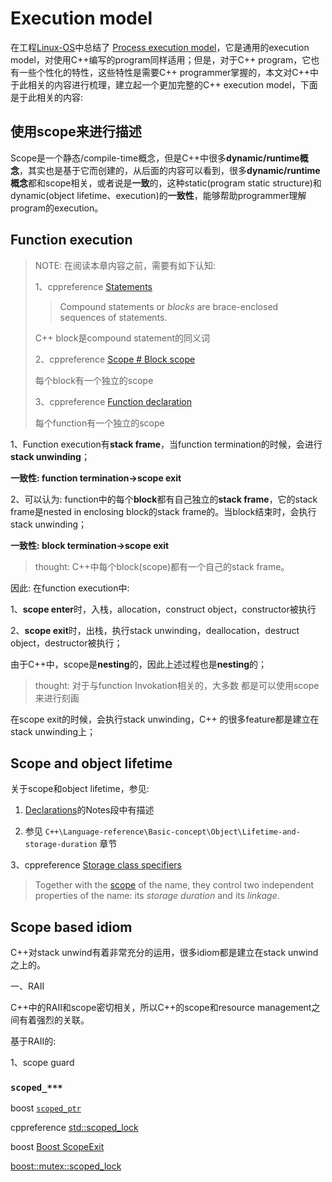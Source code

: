# Execution model

在工程[Linux-OS](https://dengking.github.io/Linux-OS/)中总结了 [Process execution model](https://dengking.github.io/Linux-OS/Kernel/Guide/Linux-OS's-multitasking/Process-model/Process-model/)，它是通用的execution model，对使用C++编写的program同样适用；但是，对于C++ program，它也有一些个性化的特性，这些特性是需要C++ programmer掌握的，本文对C++中于此相关的内容进行梳理，建立起一个更加完整的C++ execution model，下面是于此相关的内容:

## 使用scope来进行描述

Scope是一个静态/compile-time概念，但是C++中很多**dynamic/runtime概念**，其实也是基于它而创建的，从后面的内容可以看到，很多**dynamic/runtime概念**都和scope相关，或者说是**一致**的，这种static(program static structure)和dynamic(object lifetime、execution)的**一致性**，能够帮助programmer理解program的execution。

## Function execution

> NOTE: 在阅读本章内容之前，需要有如下认知: 
>
> 1、cppreference [Statements](https://en.cppreference.com/w/cpp/language/statements#Compound_statements)
>
> > Compound statements or *blocks* are brace-enclosed sequences of statements.
>
> C++ block是compound statement的同义词
>
> 2、cppreference [Scope # Block scope](https://en.cppreference.com/w/cpp/language/scope#Block_scope)
>
> 每个block有一个独立的scope
>
> 3、cppreference [Function declaration](https://en.cppreference.com/w/cpp/language/function)
>
> 每个function有一个独立的scope

1、Function execution有**stack frame**，当function termination的时候，会进行**stack unwinding**；

**一致性: function termination->scope exit**

2、可以认为: function中的每个**block**都有自己独立的**stack frame**，它的stack frame是nested in enclosing block的stack frame的。当block结束时，会执行stack unwinding；

**一致性: block termination->scope exit**

> thought: C++中每个block(scope)都有一个自己的stack frame。

因此: 在function execution中: 

1、**scope enter**时，入栈，allocation，construct object，constructor被执行

2、**scope exit**时，出栈，执行stack unwinding，deallocation，destruct object，destructor被执行；



由于C++中，scope是**nesting**的，因此上述过程也是**nesting**的；

> thought: 对于与function Invokation相关的，大多数 都是可以使用scope来进行刻画

在scope exit的时候，会执行stack unwinding，C++ 的很多feature都是建立在stack unwinding上；





## Scope and object lifetime

关于scope和object lifetime，参见:

1) [Declarations](https://en.cppreference.com/w/cpp/language/declarations)的Notes段中有描述

2) 参见 `C++\Language-reference\Basic-concept\Object\Lifetime-and-storage-duration` 章节

3、cppreference [Storage class specifiers](https://en.cppreference.com/w/cpp/language/storage_duration)

> Together with the [scope](https://en.cppreference.com/w/cpp/language/scope) of the name, they control two independent properties of the name: its *storage duration* and its *linkage*.



## Scope based idiom

C++对stack unwind有着非常充分的运用，很多idiom都是建立在stack unwind之上的。

一、RAII

C++中的RAII和scope密切相关，所以C++的scope和resource management之间有着强烈的关联。

基于RAII的:

1、scope guard



### `scoped_***`

boost [`scoped_ptr`](http://www.boost.org/doc/libs/1_44_0/libs/smart_ptr/scoped_ptr.htm)

cppreference [std::scoped_lock](https://en.cppreference.com/w/cpp/thread/scoped_lock)

boost [Boost ScopeExit](http://www.boost.org/doc/libs/release/libs/scope_exit/doc/html/index.html)

[boost::mutex::scoped_lock](http://www.google.com/codesearch/p?hl=en#so90T49b54s/przyklady/cpprec.zip|g3JV5CE7tsM/12-02.cpp&q=mutex::scoped_lock)



